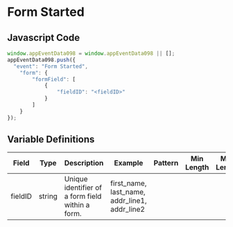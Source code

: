 # Form Started

### 

## Javascript Code
```js
window.appEventData098 = window.appEventData098 || [];
appEventData098.push({
  "event": "Form Started",
    "form": {
        "formField": [
            {
                "fieldID": "<fieldID>"
            }
        ]
    }
});
```

## Variable Definitions

|Field|Type|Description|Example|Pattern|Min Length|Max Length|Minimum|Maximum|Multiple Of|
| --- | --- | --- | --- | --- | --- | --- | --- | --- | --- |
|fieldID|string|Unique identifier of a form field within a form. |first\_name, last\_name, addr\_line1, addr\_line2|||||||
